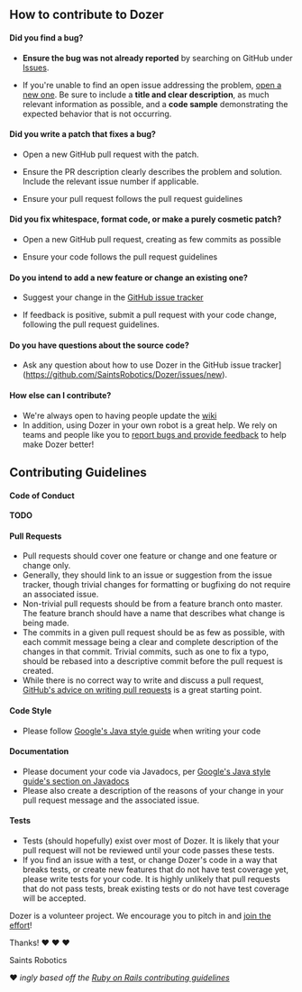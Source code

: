 


## How to contribute to Dozer

#### **Did you find a bug?**

- **Ensure the bug was not already reported** by searching on GitHub under [Issues](https://github.com/SaintsRobotics/Dozer/issues).

* If you're unable to find an open issue addressing the problem, [open a new one](https://github.com/SaintsRobotics/Dozer/issues/new). Be sure to include a **title and clear description**, as much relevant information as possible, and a **code sample** demonstrating the expected behavior that is not occurring.

#### **Did you write a patch that fixes a bug?**

* Open a new GitHub pull request with the patch.

* Ensure the PR description clearly describes the problem and solution. Include the relevant issue number if applicable.

* Ensure your pull request follows the pull request guidelines

#### **Did you fix whitespace, format code, or make a purely cosmetic patch?**

* Open a new GitHub pull request, creating as few commits as possible

* Ensure your code follows the pull request guidelines

#### **Do you intend to add a new feature or change an existing one?**

* Suggest your change in the [GitHub issue tracker](https://github.com/SaintsRobotics/Dozer/issues/new)

* If feedback is positive, submit a pull request with your code change, following the pull request guidelines.

#### **Do you have questions about the source code?**

* Ask any question about how to use Dozer in the GitHub issue tracker](https://github.com/SaintsRobotics/Dozer/issues/new).

#### **How else can I contribute?**
- We're always open to having people update the [wiki](https://github.com/SaintsRobotics/Dozer/wiki)
- In addition, using Dozer in your own robot is a great help. We rely on teams and people like you to [report bugs and provide feedback](https://github.com/SaintsRobotics/Dozer/issues/new) to help make Dozer better!

## Contributing Guidelines

#### Code of Conduct
**TODO**

#### Pull Requests
- Pull requests should cover one feature or change and one feature or change only.
- Generally, they should link to an issue or suggestion from the issue tracker, though trivial changes for formatting or bugfixing do not require an associated issue.
- Non-trivial pull requests should be from a feature branch onto master. The feature branch should have a name that describes what change is being made.
- The commits in a given pull request should be as few as possible, with each commit message being a clear and complete description of the changes in that commit. Trivial commits, such as one to fix a typo, should be rebased into a descriptive commit before the pull request is created.
- While there is no correct way to write and discuss a pull request, [GitHub's advice on writing pull requests](https://github.com/blog/1943-how-to-write-the-perfect-pull-request) is a great starting point.

#### Code Style
- Please follow [Google's Java style guide](https://google.github.io/styleguide/javaguide.html) when writing your code

#### Documentation
- Please document your code via Javadocs, per  [Google's Java style guide's section on Javadocs](https://google.github.io/styleguide/javaguide.html#s7-javadoc)
- Please also create a description of the reasons of your change in your pull request message and the associated issue.

#### Tests
- Tests (should hopefully) exist over most of Dozer. It is likely that your pull request will not be reviewed until your code passes these tests.
- If you find an issue with a test, or change Dozer's code in a way that breaks tests, or create new features that do not have test coverage yet, please write tests for your code. It is highly unlikely that pull requests that do not pass tests, break existing tests or do not have test coverage will be accepted.

Dozer is a volunteer project. We encourage you to pitch in and [join the effort](https://github.com/SaintsRobotics/Dozer/pull/new/master)!

Thanks! :heart: :heart: :heart:

Saints Robotics

:heart: *ingly based off the [Ruby on Rails contributing guidelines](https://github.com/rails/rails/blob/master/CONTRIBUTING.md)*
